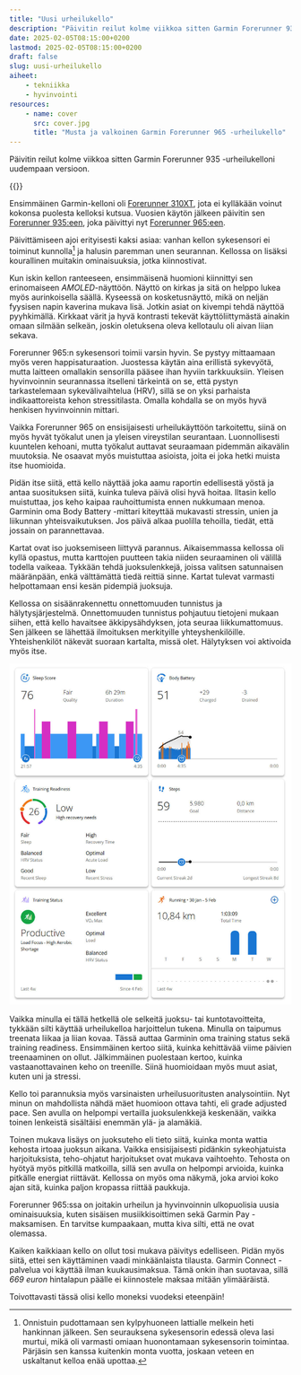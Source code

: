 ```yaml
---
title: "Uusi urheilukello"
description: "Päivitin reilut kolme viikkoa sitten Garmin Forerunner 935 -urheilukelloni uudempaan versioon."
date: 2025-02-05T08:15:00+0200
lastmod: 2025-02-05T08:15:00+0200
draft: false
slug: uusi-urheilukello
aiheet:
    - tekniikka
    - hyvinvointi
resources:
    - name: cover
      src: cover.jpg
      title: "Musta ja valkoinen Garmin Forerunner 965 -urheilukello"
---
```

Päivitin reilut kolme viikkoa sitten Garmin Forerunner 935 -urheilukelloni uudempaan versioon.

<!--more-->

{{<cover>}}

Ensimmäinen Garmin-kelloni oli [Forerunner 310XT](https://www.garmin.com/fi-FI/p/27335), jota ei kylläkään voinut kokonsa puolesta kelloksi kutsua. Vuosien käytön jälkeen päivitin sen [Forerunner 935:een](https://www.garmin.com/fi-FI/p/564291), joka päivittyi nyt [Forerunner 965:een](https://www.garmin.com/fi-FI/p/886725/pn/010-02809-10).

Päivittämiseen ajoi erityisesti kaksi asiaa: vanhan kellon sykesensori ei toiminut kunnolla[^1] ja halusin paremman unen seurannan. Kellossa on lisäksi kourallinen muitakin ominaisuuksia, jotka kiinnostivat.

Kun iskin kellon ranteeseen, ensimmäisenä huomioni kiinnittyi sen erinomaiseen *AMOLED*-näyttöön. Näyttö on kirkas ja sitä on helppo lukea myös aurinkoisella säällä. Kyseessä on kosketusnäyttö, mikä on neljän fyysisen napin kaverina mukava lisä. Jotkin asiat on kivempi tehdä näyttöä pyyhkimällä. Kirkkaat värit ja hyvä kontrasti tekevät käyttöliittymästä ainakin omaan silmään selkeän, joskin oletuksena oleva kellotaulu oli aivan liian sekava.

Forerunner 965:n sykesensori toimii varsin hyvin. Se pystyy mittaamaan myös veren happisaturaation. Juostessa käytän aina erillistä sykevyötä, mutta laitteen omallakin sensorilla pääsee ihan hyviin tarkkuuksiin. Yleisen hyvinvoinnin seurannassa itselleni tärkeintä on se, että pystyn tarkastelemaan sykevälivaihtelua (HRV), sillä se on yksi parhaista indikaattoreista kehon stressitilasta. Omalla kohdalla se on myös hyvä henkisen hyvinvoinnin mittari.

Vaikka Forerunner 965 on ensisijaisesti urheilukäyttöön tarkoitettu, siinä on myös hyvät työkalut unen ja yleisen vireystilan seurantaan. Luonnollisesti kuuntelen kehoani, mutta työkalut auttavat seuraamaan pidemmän aikavälin muutoksia. Ne osaavat myös muistuttaa asioista, joita ei joka hetki muista itse huomioida.

Pidän itse siitä, että kello näyttää joka aamu raportin edellisestä yöstä ja antaa suosituksen siitä, kuinka tuleva päivä olisi hyvä hoitaa. Iltasin kello muistuttaa, jos keho kaipaa rauhoittumista ennen nukkumaan menoa. Garminin oma Body Battery -mittari kiteyttää mukavasti stressin, unien ja liikunnan yhteisvaikutuksen. Jos päivä alkaa puolilla tehoilla, tiedät, että jossain on parannettavaa.

Kartat ovat iso juoksemiseen liittyvä parannus. Aikaisemmassa kellossa oli kyllä opastus, mutta karttojen puutteen takia niiden seuraaminen oli välillä todella vaikeaa. Tykkään tehdä juoksulenkkejä, joissa valitsen satunnaisen määränpään, enkä välttämättä tiedä reittiä sinne. Kartat tulevat varmasti helpottamaan ensi kesän pidempiä juoksuja.

Kellossa on sisäänrakennettu onnettomuuden tunnistus ja hälytysjärjestelmä. Onnettomuuden tunnistus pohjautuu tietojeni mukaan siihen, että kello havaitsee äkkipysähdyksen, jota seuraa liikkumattomuus. Sen jälkeen se lähettää ilmoituksen merkityille yhteyshenkilöille. Yhteishenkilöt näkevät suoraan kartalta, missä olet. Hälytyksen voi aktivoida myös itse.

![Kuvaruutukaappaus Garmin Connect -palvelusta, jossa näkyy yhteenveto kuluvasta päivästä.](tilastot.jpg "Garmin Connect -palvelusta sekä -sovelluksesta näkee helposti yhteenvedon päivästä. Jokaisesta widgetistä pääsee porautumaan tarkemmin kyseisen osa-alueen yksityiskohtiin.")

Vaikka minulla ei tällä hetkellä ole selkeitä juoksu- tai kuntotavoitteita, tykkään silti käyttää urheilukelloa harjoittelun tukena. Minulla on taipumus treenata liikaa ja liian kovaa. Tässä auttaa Garminin oma training status sekä training readiness. Ensimmäinen kertoo siitä, kuinka kehittävää viime päivien treenaaminen on ollut. Jälkimmäinen puolestaan kertoo, kuinka vastaanottavainen keho on treenille. Siinä huomioidaan myös muut asiat, kuten uni ja stressi.

Kello toi parannuksia myös varsinaisten urheilusuoritusten analysointiin. Nyt minun on mahdollista nähdä mäet huomioon ottava tahti, eli grade adjusted pace. Sen avulla on helpompi vertailla juoksulenkkejä keskenään, vaikka toinen lenkeistä sisältäisi enemmän ylä- ja alamäkiä.

Toinen mukava lisäys on juoksuteho eli tieto siitä, kuinka monta wattia kehosta irtoaa juoksun aikana. Vaikka ensisijaisesti pidänkin sykeohjatuista harjoituksista, teho-ohjatut harjoitukset ovat mukava vaihtoehto. Tehosta on hyötyä myös pitkillä matkoilla, sillä sen avulla on helpompi arvioida, kuinka pitkälle energiat riittävät. Kellossa on myös oma näkymä, joka arvioi koko ajan sitä, kuinka paljon kropassa riittää paukkuja.

Forerunner 965:ssa on joitakin urheilun ja hyvinvoinnin ulkopuolisia uusia ominaisuuksia, kuten sisäisen musiikkisoittimen sekä Garmin Pay -maksamisen. En tarvitse kumpaakaan, mutta kiva silti, että ne ovat olemassa.

Kaiken kaikkiaan kello on ollut tosi mukava päivitys edelliseen. Pidän myös siitä, ettei sen käyttäminen vaadi minkäänlaista tilausta. Garmin Connect -palvelua voi käyttää ilman kuukausimaksua. Tämä onkin ihan suotavaa, sillä *669 euron* hintalapun päälle ei kiinnostele maksaa mitään ylimääräistä.

Toivottavasti tässä olisi kello moneksi vuodeksi eteenpäin!

[^1]: Onnistuin pudottamaan sen kylpyhuoneen lattialle melkein heti hankinnan jälkeen. Sen seurauksena sykesensorin edessä oleva lasi murtui, mikä oli varmasti omiaan huonontamaan sykesensorin toimintaa. Pärjäsin sen kanssa kuitenkin monta vuotta, joskaan veteen en uskaltanut kelloa enää upottaa.
